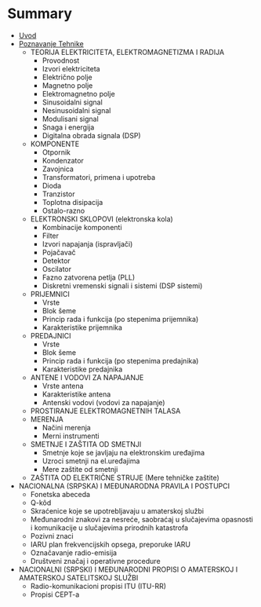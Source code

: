 # Summary

* [Uvod](README.md)
* [Poznavanje Tehnike](chapter1.md)
   * TEORIJA ELEKTRICITETA, ELEKTROMAGNETIZMA I RADIJA
       * Provodnost
       * Izvori elektriciteta
       * Električno polje
       * Magnetno polje
       * Elektromagnetno polje
       * Sinusoidalni signal
       * Nesinusoidalni signal
       * Modulisani signal
       * Snaga i energija
       * Digitalna obrada signala (DSP)
   * KOMPONENTE
       * Otpornik
       * Kondenzator
       * Zavojnica
       * Transformatori, primena i upotreba
       * Dioda
       * Tranzistor
       * Toplotna disipacija
       * Ostalo-razno
   * ELEKTRONSKI SKLOPOVI (elektronska kola)
       * Kombinacije komponenti
       * Filter
       * Izvori napajanja (ispravljači)
       * Pojačavač
       * Detektor
       * Oscilator
       * Fazno zatvorena petlja (PLL)
       * Diskretni vremenski signali i sistemi (DSP sistemi)
   * PRIJEMNICI
       * Vrste
       * Blok šeme
       * Princip rada i funkcija (po stepenima prijemnika)
       * Karakteristike prijemnika
   * PREDAJNICI
       * Vrste
       * Blok šeme
       * Princip rada i funkcija (po stepenima predajnika)
       * Karakteristike predajnika
   * ANTENE I VODOVI ZA NAPAJANJE
       * Vrste antena
       * Karakteristike antena
       * Antenski vodovi (vodovi za napajanje)
   * PROSTIRANJE ELEKTROMAGNETNIH TALASA
   * MERENJA
       * Načini merenja
       * Merni instrumenti
   * SMETNJE I ZAŠTITA OD SMETNJI
       * Smetnje koje se javljaju na elektronskim uređajima
       * Uzroci smetnji na el.uređajima
       * Mere zaštite od smetnji
   * ZAŠTITA OD ELEKTRIČNE STRUJE (Mere tehničke zaštite)
* NACIONALNA (SRPSKA) I MEĐUNARODNA PRAVILA I POSTUPCI
   * Fonetska abeceda
   * Q-kôd
   * Skraćenice koje se upotrebljavaju u amaterskoj službi
   * Međunarodni znakovi za nesreće, saobraćaj u slučajevima opasnosti i komunikacije u slučajevima prirodnih katastrofa
   * Pozivni znaci
   * IARU plan frekvencijskih opsega, preporuke IARU
   * Označavanje radio-emisija
   * Društveni značaj i operativne procedure
* NACIONALNI (SRPSKI) I MEĐUNARODNI PROPISI O AMATERSKOJ I AMATERSKOJ SATELITSKOJ SLUŽBI
   * Radio-komunikacioni propisi ITU (ITU-RR)
   * Propisi CEPT-a

